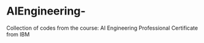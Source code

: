 # AIEngineering-
Collection of codes from the course: AI Engineering Professional Certificate from IBM 
